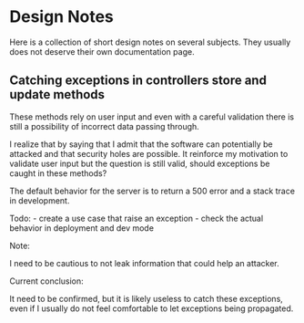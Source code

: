 # Design Notes

Here is a collection of short design notes on several subjects. They usually does not deserve their own documentation page.

## Catching exceptions in controllers store and update methods

These methods rely on user input and even with a careful validation there is still a possibility of incorrect data passing through.

I realize that by saying that I admit that the software can potentially be attacked and that security holes are possible. It reinforce my motivation to validate user input but the question is still valid, should exceptions be caught in these methods?

The default behavior for the server is to return a 500 error and a stack trace in development.

Todo:
	- create a use case that raise an exception
	- check the actual behavior in deployment and dev mode
	
Note:

I need to be cautious to not leak information that could help an attacker.

Current conclusion:

It need to be confirmed, but it is likely useless to catch these exceptions, even if I usually do not feel comfortable to let exceptions being propagated.
